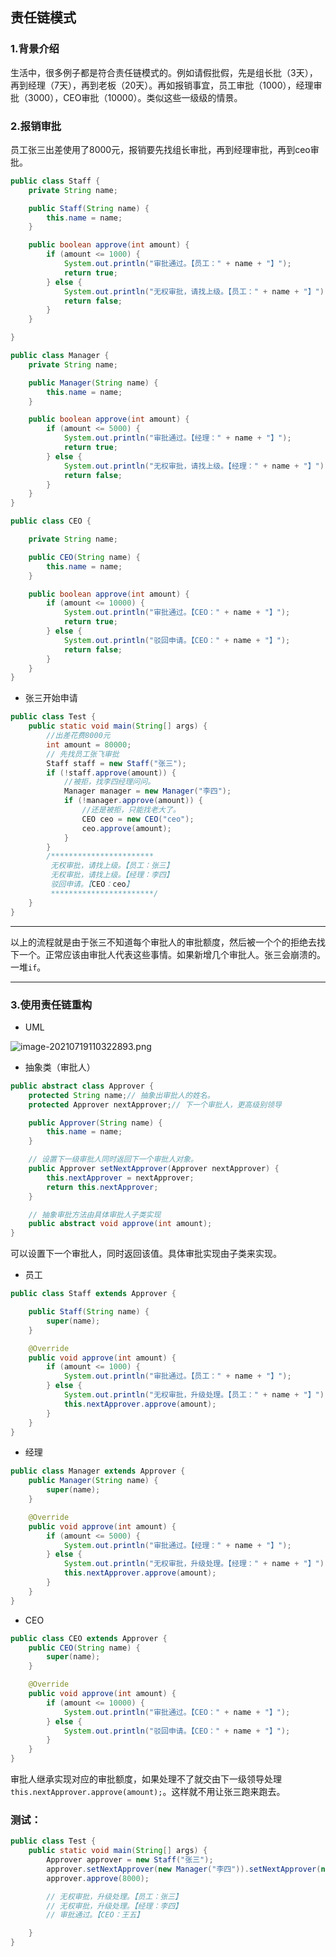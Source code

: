 ## 责任链模式

### 1.背景介绍

生活中，很多例子都是符合责任链模式的。例如请假批假，先是组长批（3天），再到经理（7天），再到老板（20天）。再如报销事宜，员工审批（1000），经理审批（3000），CEO审批（10000）。类似这些一级级的情景。

### 2.报销审批

员工张三出差使用了8000元，报销要先找组长审批，再到经理审批，再到ceo审批。

```java
public class Staff {
    private String name;

    public Staff(String name) {
        this.name = name;
    }

    public boolean approve(int amount) {
        if (amount <= 1000) {
            System.out.println("审批通过。【员工：" + name + "】");
            return true;
        } else {
            System.out.println("无权审批，请找上级。【员工：" + name + "】");
            return false;
        }
    }

}
```

```java
public class Manager {
    private String name;

    public Manager(String name) {
        this.name = name;
    }

    public boolean approve(int amount) {
        if (amount <= 5000) {
            System.out.println("审批通过。【经理：" + name + "】");
            return true;
        } else {
            System.out.println("无权审批，请找上级。【经理：" + name + "】");
            return false;
        }
    }
}
```

```java
public class CEO {

    private String name;

    public CEO(String name) {
        this.name = name;
    }

    public boolean approve(int amount) {
        if (amount <= 10000) {
            System.out.println("审批通过。【CEO：" + name + "】");
            return true;
        } else {
            System.out.println("驳回申请。【CEO：" + name + "】");
            return false;
        }
    }
}
```

- 张三开始申请

```java
public class Test {
    public static void main(String[] args) {
        //出差花费8000元
        int amount = 80000;
        // 先找员工张飞审批
        Staff staff = new Staff("张三");
        if (!staff.approve(amount)) {
            //被拒，找李四经理问问。
            Manager manager = new Manager("李四");
            if (!manager.approve(amount)) {
                //还是被拒，只能找老大了。
                CEO ceo = new CEO("ceo");
                ceo.approve(amount);
            }
        }
        /***********************
         无权审批，请找上级。【员工：张三】
         无权审批，请找上级。【经理：李四】
         驳回申请。【CEO：ceo】
         ***********************/
    }
}
```

------

以上的流程就是由于张三不知道每个审批人的审批额度，然后被一个个的拒绝去找下一个。正常应该由审批人代表这些事情。如果新增几个审批人。张三会崩溃的。一堆`if`。

------

### 3.使用责任链重构

- UML

![image-20210719110322893.png](https://blog-07.oss-cn-guangzhou.aliyuncs.com/picBak/image-20210719110322893.png)

- 抽象类（审批人）

```java
public abstract class Approver {
    protected String name;// 抽象出审批人的姓名。
    protected Approver nextApprover;// 下一个审批人，更高级别领导

    public Approver(String name) {
        this.name = name;
    }

    // 设置下一级审批人同时返回下一个审批人对象。
    public Approver setNextApprover(Approver nextApprover) {
        this.nextApprover = nextApprover;
        return this.nextApprover;
    }

    // 抽象审批方法由具体审批人子类实现
    public abstract void approve(int amount);
}
```

可以设置下一个审批人，同时返回该值。具体审批实现由子类来实现。

- 员工

```java
public class Staff extends Approver {

    public Staff(String name) {
        super(name);
    }

    @Override
    public void approve(int amount) {
        if (amount <= 1000) {
            System.out.println("审批通过。【员工：" + name + "】");
        } else {
            System.out.println("无权审批，升级处理。【员工：" + name + "】");
            this.nextApprover.approve(amount);
        }
    }
}
```

- 经理

```java
public class Manager extends Approver {
    public Manager(String name) {
        super(name);
    }

    @Override
    public void approve(int amount) {
        if (amount <= 5000) {
            System.out.println("审批通过。【经理：" + name + "】");
        } else {
            System.out.println("无权审批，升级处理。【经理：" + name + "】");
            this.nextApprover.approve(amount);
        }
    }
}
```

- CEO

```java
public class CEO extends Approver {
    public CEO(String name) {
        super(name);
    }

    @Override
    public void approve(int amount) {
        if (amount <= 10000) {
            System.out.println("审批通过。【CEO：" + name + "】");
        } else {
            System.out.println("驳回申请。【CEO：" + name + "】");
        }
    }
}
```



审批人继承实现对应的审批额度，如果处理不了就交由下一级领导处理`this.nextApprover.approve(amount);`。这样就不用让张三跑来跑去。

### 测试：

```java
public class Test {
    public static void main(String[] args) {
        Approver approver = new Staff("张三");
        approver.setNextApprover(new Manager("李四")).setNextApprover(new CEO("王五"));
        approver.approve(8000);

        // 无权审批，升级处理。【员工：张三】
        // 无权审批，升级处理。【经理：李四】
        // 审批通过。【CEO：王五】

    }
}
```